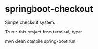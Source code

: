 # springboot-checkout
Simple checkout system.


To run this project from terminal, type:

mvn clean compile spring-boot:run
